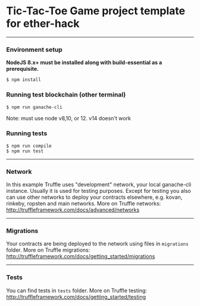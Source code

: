 # Tic-Tac-Toe Game project template for ether-hack

---
### Environment setup

**NodeJS 8.x+ must be installed along with build-essential as a prerequisite.**
```
$ npm install
```

### Running test blockchain (other terminal)
```
$ npm run ganache-cli
```
Note: must use node v8,10, or 12. v14 doesn't work

### Running tests

```
$ npm run compile
$ npm run test
```

---
### Network
In this example Truffle uses "development" network, your local ganache-cli instance.
Usually it is used for testing purposes. Except for testing you also can use other
networks to deploy your contracts elsewhere, e.g. kovan, rinkeby, ropsten and main networks.
More on Truffle networks:
http://truffleframework.com/docs/advanced/networks

---
### Migrations
Your contracts are being deployed to the network using files in `migrations` folder.
More on Truffle migrations:
http://truffleframework.com/docs/getting_started/migrations

---
### Tests
You can find tests in `tests` folder.
More on Truffle testing:
http://truffleframework.com/docs/getting_started/testing
